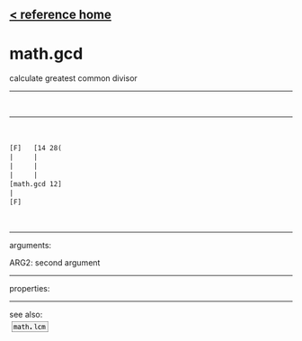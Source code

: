 [< reference home](ceammc_lib.html)
---

# math.gcd


calculate greatest common divisor

---

<br>


---


```


[F]   [14 28(
|     |
|     |
|     |
[math.gcd 12]
|
[F]

            
```

---
arguments:

ARG2: second argument<br>

---
properties:


---
see also:<br>
[![math.lcm](img/object_math.lcm.png)](math.lcm.html)
